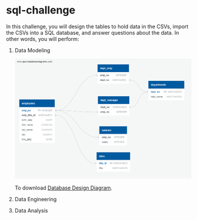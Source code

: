 # sql-challenge

In this challenge, you will design the tables to hold data in the CSVs, import the CSVs into a SQL database, and answer questions about the data. In other words, you will perform:

1. Data Modeling
   
   ![Test](https://github.com/crebello711/sql-challenge/blob/main/EmployeeSQL/QuickDBD-export.png)
    
   To download [Database Design Diagram](EmployeeSQL/QuickDBD-export.png).
2. Data Engineering

3. Data Analysis



